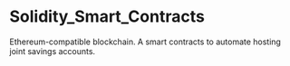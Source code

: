 # Solidity_Smart_Contracts
Ethereum-compatible blockchain. A smart contracts to automate hosting joint savings accounts.
